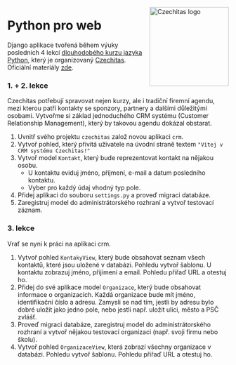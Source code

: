 <a href="https://www.czechitas.cz/"><img align="right" src="https://cdn.myshoptet.com/usr/www.shop-czechitas.cz/user/logos/logo.png" alt="Czechitas logo" width="180"/></a> 

# Python pro web

Django aplikace tvořená během výuky posledních 4 lekcí [dlouhodobého kurzu jazyka Python](https://www.czechitas.cz/cs/kalendar-akci/akce/24752/2021/02/16), který je organizovaný [Czechitas](https://www.czechitas.cz/en/).
Oficiální materiály [zde](https://kodim.cz/czechitas/progr2-python/python-pro-web).

### 1. + 2. lekce
Czechitas potřebují spravovat nejen kurzy, ale i tradiční firemní agendu, mezi kterou patří kontakty se sponzory, partnery a dalšími důležitými osobami. Vytvořme si základ jednoduchého CRM systému (Customer Relationship Management), který by takovou agendu dokázal obstarat.

1. Uvnitř svého projektu `czechitas` založ novou aplikaci `crm`.
2. Vytvoř pohled, který přivítá uživatele na úvodní straně textem `"Vítej v CRM systému Czechitas!"`
3. Vytvoř model `Kontakt`, který bude reprezentovat kontakt na nějakou osobu. 
   - U kontaktu eviduj jméno, příjmení, e-mail a datum posledního kontaktu.
   - Vyber pro každý údaj vhodný typ pole.
4. Přidej aplikaci do souboru `settings.py` a proveď migraci databáze.
5. Zaregistruj model do administrátorského rozhraní a vytvoř testovací záznam.

### 3. lekce

Vrať se nyní k práci na aplikaci crm.

1. Vytvoř pohled `KontakyView`, který bude obsahovat seznam všech kontaktů, které jsou uložené v databázi. Pohledu vytvoř šablonu. U kontaktu zobrazuj jméno, přijímení a email. Pohledu přiřaď URL a otestuj ho.
2. Přidej do své aplikace model `Organizace`, který bude obsahovat informace o organizacích. Každá organizace bude mít jméno, identifikační číslo a adresu. Zamysli se nad tím, jestli by adresu bylo dobré uložit jako jedno pole, nebo jestli např. uložit ulici, město a PSČ zvlášť.
3. Proveď migraci databáze, zaregistruj model do administrátorského rozhraní a vytvoř nějakou testovací organizaci (např. svoji firmu nebo školu).
4. Vytvoř pohled `OrganizaceView`, která zobrazí všechny organizace v databázi. Pohledu vytvoř šablonu. Pohledu přiřaď URL a otestuj ho.